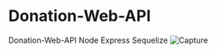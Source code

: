 # Donation-Web-API
Donation-Web-API Node Express Sequelize
![Capture](https://user-images.githubusercontent.com/66549526/145531739-4bd49b3b-e6bc-4017-b9c4-1c9204c4ff32.PNG)

